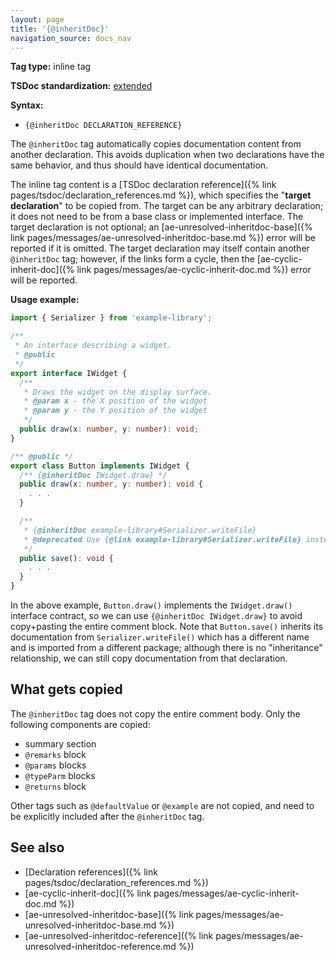 ```yaml
---
layout: page
title: '{@inheritDoc}'
navigation_source: docs_nav
---
```


**Tag type:** inline tag

**TSDoc standardization:** [extended](
https://github.com/Microsoft/tsdoc/blob/master/tsdoc/src/details/Standardization.ts)

**Syntax:**

* `{@inheritDoc DECLARATION_REFERENCE}`

The `@inheritDoc` tag automatically copies documentation content from another declaration.  This avoids duplication
when two declarations have the same behavior, and thus should have identical documentation.

The inline tag content is a [TSDoc declaration reference]({% link pages/tsdoc/declaration_references.md %}),
which specifies the "**target declaration**" to be copied from.  The target can be any arbitrary declaration;
it does not need to be from a base class or implemented interface.  The target declaration is not optional;
an [ae-unresolved-inheritdoc-base]({% link pages/messages/ae-unresolved-inheritdoc-base.md %}) error
will be reported if it is omitted.  The target declaration may itself contain another
`@inheritDoc` tag; however, if the links form a cycle, then the
[ae-cyclic-inherit-doc]({% link pages/messages/ae-cyclic-inherit-doc.md %}) error will be reported.

**Usage example:**
```ts
import { Serializer } from 'example-library';

/**
 * An interface describing a widget.
 * @public
 */
export interface IWidget {
  /**
   * Draws the widget on the display surface.
   * @param x - the X position of the widget
   * @param y - the Y position of the widget
   */
  public draw(x: number, y: number): void;
}

/** @public */
export class Button implements IWidget {
  /** {@inheritDoc IWidget.draw} */
  public draw(x: number, y: number): void {
    . . .
  }

  /**
   * {@inheritDoc example-library#Serializer.writeFile}
   * @deprecated Use {@link example-library#Serializer.writeFile} instead.
   */
  public save(): void {
    . . .
  }
}
```

In the above example, `Button.draw()` implements the `IWidget.draw()` interface contract, so we can use
`{@inheritDoc IWidget.draw}` to avoid copy+pasting the entire comment block.  Note that `Button.save()`
inherits its documentation from `Serializer.writeFile()` which has a different name and is imported from a different
package; although there is no "inheritance" relationship, we can still copy documentation from that declaration.

## What gets copied

The `@inheritDoc` tag does not copy the entire comment body.  Only the following components are copied:

- summary section
- `@remarks` block
- `@params` blocks
- `@typeParm` blocks
- `@returns` block

Other tags such as `@defaultValue` or `@example` are not copied, and need to be explicitly included after
the `@inheritDoc` tag.

## See also

- [Declaration references]({% link pages/tsdoc/declaration_references.md %})
- [ae-cyclic-inherit-doc]({% link pages/messages/ae-cyclic-inherit-doc.md %})
- [ae-unresolved-inheritdoc-base]({% link pages/messages/ae-unresolved-inheritdoc-base.md %})
- [ae-unresolved-inheritdoc-reference]({% link pages/messages/ae-unresolved-inheritdoc-reference.md %})
